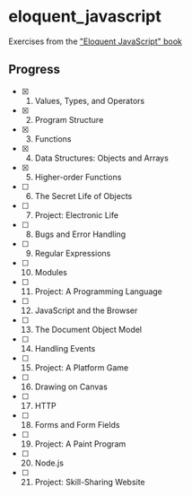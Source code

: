 # eloquent_javascript

Exercises from the ["Eloquent JavaScript" book](http://eloquentjavascript.net/)

## Progress

- [x] 1.  Values, Types, and Operators
- [x] 2.  Program Structure
- [x] 3.  Functions
- [x] 4.  Data Structures: Objects and Arrays
- [x] 5.  Higher-order Functions
- [ ] 6.  The Secret Life of Objects
- [ ] 7.  Project: Electronic Life
- [ ] 8.  Bugs and Error Handling
- [ ] 9.  Regular Expressions
- [ ] 10. Modules
- [ ] 11. Project: A Programming Language
- [ ] 12. JavaScript and the Browser
- [ ] 13. The Document Object Model
- [ ] 14. Handling Events
- [ ] 15. Project: A Platform Game
- [ ] 16. Drawing on Canvas
- [ ] 17. HTTP
- [ ] 18. Forms and Form Fields
- [ ] 19. Project: A Paint Program
- [ ] 20. Node.js
- [ ] 21. Project: Skill-Sharing Website 
